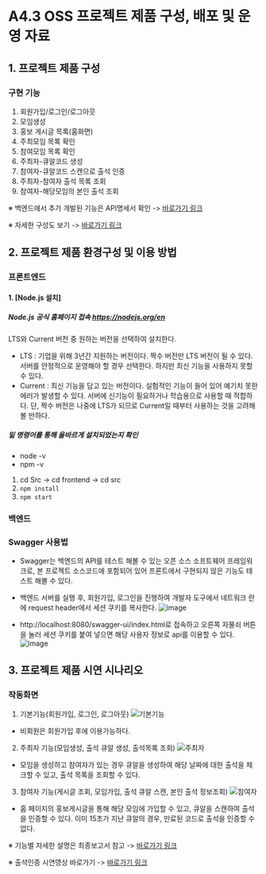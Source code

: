 # A4.3 OSS 프로젝트 제품 구성, 배포 및 운영 자료  


## 1. 프로젝트 제품 구성

### 구현 기능
  1. 회원가입/로그인/로그아웃
  2. 모임생성
  3. 홍보 게시글 목록(홈화면)
  4. 주최모임 목록 확인
  5. 참여모임 목록 확인
  6. 주최자-큐알코드 생성
  7. 참여자-큐알코드 스캔으로 출석 인증
  8. 주최자-참여자 출석 목록 조회
  9. 참여자-해당모임의 본인 출석 조회
     
  ※ 백엔드에서 추가 개발된 기능은 API명세서 확인 -> [바로가기 링크](https://www.notion.so/API-9e8f00b6085e476bb837cbb3f8a85c44)
  
  ※ 자세한 구성도 보기 -> [바로가기 링크](https://github.com/CSID-DGU/2024-1-OSSProj-WelcomeOPSO-06/blob/mmm/src/overview.md)

  
## 2. 프로젝트 제품 환경구성 및 이용 방법  
### 프론트엔드

#### 1. [Node.js 설치]
  ##### Node.js 공식 홈페이지 접속 https://nodejs.org/en
  LTS와 Current 버전 중 원하는 버전을 선택하여 설치한다.
  - LTS : 기업을 위해 3년간 지원하는 버전이다. 짝수 버전만 LTS 버전이 될 수 있다. 서버를 안정적으로 운영해야 할 경우 선택한다. 하지만 최신 기능을 사용하지 못할 수 있다.
  - Current : 최신 기능을 담고 있는 버전이다. 실험적인 기능이 들어 있어 예기치 못한 에러가 발생할 수 있다. 서버에 신기능이 필요하거나 학습용으로 사용할 때 적합하다. 단, 짝수 버전은 나중에 LTS가 되므로 Current일 때부터 사용하는 것을 고려해볼 만하다.

##### 밑 명령어를 통해 올바르게 설치되었는지 확인
  - node -v
  - npm -v
1. cd Src -> cd frontend -> cd src
2. `npm install`
3. `npm start`

### 백엔드


### Swagger 사용법
- Swagger는 백엔드의 API를 테스트 해볼 수 있는 오픈 소스 소프트웨어 프레임워크로, 본 프로젝트 소스코드에 포함되어 있어 프론트에서 구현되지 않은 기능도 테스트 해볼 수 있다.
- 백엔드 서버를 실행 후, 회원가입, 로그인을 진행하여 개발자 도구에서 네트워크 란에 request header에서 세션 쿠키를 복사한다.
  ![image](https://github.com/CSID-DGU/2024-1-OSSProj-WelcomeOPSO-06/assets/144206885/a89e3f68-a19c-4edb-ad6d-ad2a4a5bb9c8)

  
-  http://localhost:8080/swagger-ui/index.html로 접속하고 오른쪽 자물쇠 버튼을 눌러 세션 쿠키를 붙여 넣으면 해당 사용자 정보로 api를 이용할 수 있다.
  ![image](https://github.com/CSID-DGU/2024-1-OSSProj-WelcomeOPSO-06/assets/144206885/d2a0d4e0-ef61-476e-8794-a371703375da)

## 3. 프로젝트 제품 시연 시나리오  
  
### 작동화면
 1. 기본기능(회원가입, 로그인, 로그아웃)
 ![기본기능](https://github.com/CSID-DGU/2024-1-OSSProj-WelcomeOPSO-06/assets/144206885/fb35ac69-b2b0-473e-83e9-014e2a1cf1f4)
 - 비회원은 회원가입 후에 이용가능하다.
   
2. 주최자 기능(모임생성, 출석 큐알 생성, 출석목록 조회)
   ![주최자](https://github.com/CSID-DGU/2024-1-OSSProj-WelcomeOPSO-06/assets/144206885/11d29b79-3fd4-4830-b4ac-d143bf473dae)
 - 모임을 생성하고 참여자가 있는 경우 큐알을 생성하여 해당 날짜에 대한 출석을 체크할 수 있고, 출석 목록을 조회할 수 있다.
   
3. 참여자 기능(게시글 조회, 모임가입, 출석 큐알 스캔, 본인 출석 정보조회) 
  ![참여자](https://github.com/CSID-DGU/2024-1-OSSProj-WelcomeOPSO-06/assets/144206885/3a60a1e8-f2f6-4c89-a52e-374e88e5d3e4)
 - 홈 페이지의 홍보게시글을 통해 해당 모임에 가입할 수 있고, 큐알을 스캔하여 출석을 인증할 수 있다. 이미 15초가 지난 큐알의 경우, 만료된 코드로 출석을 인증할 수 없다.

   
※ 기능별 자세한 설명은 최종보고서 참고 -> [바로가기 링크](https://github.com/CSID-DGU/2024-1-OSSProj-WelcomeOPSO-06/blob/mmm/Docs/3_1_OSSProj_06_%EC%96%B4%EC%84%9C%EC%98%B5%EC%86%8C_%EC%B5%9C%EC%A2%85%EB%B3%B4%EA%B3%A0%EC%84%9C_.md#5-%EA%B0%9C%EB%B0%9C-%EA%B3%BC%EC%A0%95)

※ 출석인증 시연영상 바로가기 -> [바로가기 링크](https://github.com/CSID-DGU/2024-1-OSSProj-WelcomeOPSO-06/blob/mmm/Docs/%EC%8B%9C%EC%97%B0%EB%8F%99%EC%98%81%EC%83%81.mp4)
